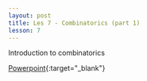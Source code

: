 ```yaml
---
layout: post
title: Les 7 - Combinatorics (part 1)
lesson: 7
---
```


Introduction to combinatorics

[Powerpoint](https://drive.google.com/file/d/1Jbc4L_KVD1_jKe67BeRpEtwVfXZ0NnQ9/view?usp=sharing){:target="_blank"}

